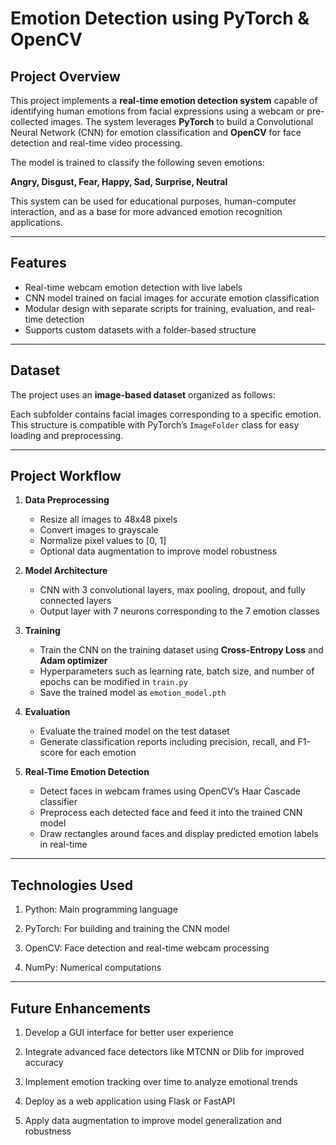 # Emotion Detection using PyTorch & OpenCV

## Project Overview

This project implements a **real-time emotion detection system** capable of identifying human emotions from facial expressions using a webcam or pre-collected images. The system leverages **PyTorch** to build a Convolutional Neural Network (CNN) for emotion classification and **OpenCV** for face detection and real-time video processing.

The model is trained to classify the following seven emotions:

**Angry, Disgust, Fear, Happy, Sad, Surprise, Neutral**

This system can be used for educational purposes, human-computer interaction, and as a base for more advanced emotion recognition applications.

---

## Features

- Real-time webcam emotion detection with live labels  
- CNN model trained on facial images for accurate emotion classification  
- Modular design with separate scripts for training, evaluation, and real-time detection  
- Supports custom datasets with a folder-based structure  

---

## Dataset

The project uses an **image-based dataset** organized as follows:


Each subfolder contains facial images corresponding to a specific emotion. This structure is compatible with PyTorch’s `ImageFolder` class for easy loading and preprocessing.

---

## Project Workflow

1. **Data Preprocessing**
   - Resize all images to 48x48 pixels  
   - Convert images to grayscale  
   - Normalize pixel values to [0, 1]  
   - Optional data augmentation to improve model robustness  

2. **Model Architecture**
   - CNN with 3 convolutional layers, max pooling, dropout, and fully connected layers  
   - Output layer with 7 neurons corresponding to the 7 emotion classes  

3. **Training**
   - Train the CNN on the training dataset using **Cross-Entropy Loss** and **Adam optimizer**  
   - Hyperparameters such as learning rate, batch size, and number of epochs can be modified in `train.py`  
   - Save the trained model as `emotion_model.pth`  

4. **Evaluation**
   - Evaluate the trained model on the test dataset  
   - Generate classification reports including precision, recall, and F1-score for each emotion  

5. **Real-Time Emotion Detection**
   - Detect faces in webcam frames using OpenCV’s Haar Cascade classifier  
   - Preprocess each detected face and feed it into the trained CNN model  
   - Draw rectangles around faces and display predicted emotion labels in real-time  

---

## Technologies Used
1. Python: Main programming language

2. PyTorch: For building and training the CNN model

3. OpenCV: Face detection and real-time webcam processing

4. NumPy: Numerical computations

---

## Future Enhancements
1. Develop a GUI interface for better user experience

2. Integrate advanced face detectors like MTCNN or Dlib for improved accuracy

3. Implement emotion tracking over time to analyze emotional trends

4. Deploy as a web application using Flask or FastAPI

5. Apply data augmentation to improve model generalization and robustness
